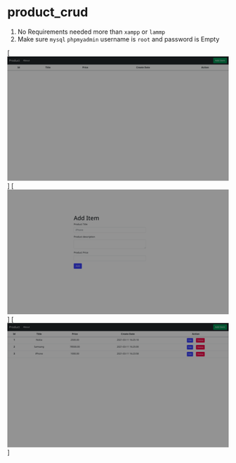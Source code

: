 # product_crud

1. No Requirements needed more than `xampp` or `lammp`
2. Make sure `mysql` `phpmyadmin` username is `root` and password is Empty

[<img src="./outputs/pic1.png">]
[<img src="./outputs/pic2.png">]
[<img src="./outputs/pic3.png">]
